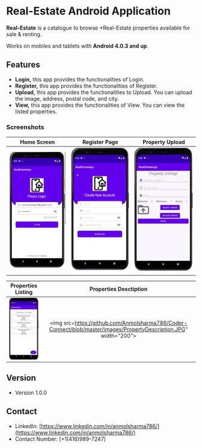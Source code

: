 # Real-Estate Android Application

**Real-Estate** is a catalogue to browse *Real-Estate properties available for sale & renting. 

Works on mobiles and tablets with **Android 4.0.3 and up**.

## Features

* **Login,** this app provides the functionalities of Login.
* **Register,** this app provides the functionalities of Register.
* **Upload,** this app provides the functionalities to Upload. You can upload the image, address, postal code, and city.
* **View,** this app provides the functionalities of View. You can view the listed properties.

### Screenshots

 Home Screen               |  Register Page            | Property Upload       
:-------------------------:|:-------------------------:|:-------------------------:
<img src="https://github.com/Anmolsharma786/Coder-Connect/blob/master/images/login.JPG" width="200">  | <img src="https://github.com/Anmolsharma786/Coder-Connect/blob/master/images/Register.JPG" width="200"> |  <img src="https://github.com/Anmolsharma786/Coder-Connect/blob/master/images/add.JPG" width="200">

Properties Listing         |  Properties Desctiption 
:-------------------------:|:-------------------------:
<img src="https://github.com/Anmolsharma786/Coder-Connect/blob/master/images/properties.JPG" width="200">  |  <img src=https://github.com/Anmolsharma786/Coder-Connect/blob/master/images/PropertyDescription.JPG" width="200">

## Version 
* Version 1.0.0

## Contact
* LinkedIn: [https://www.linkedin.com/in/anmolsharma786/](https://www.linkedin.com/in/anmolsharma786/)
* Contact Number: [+1(416)989-7247]
